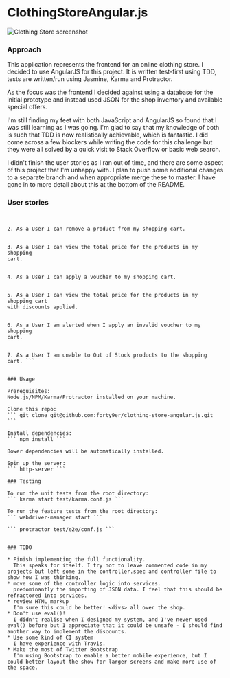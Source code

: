 # ClothingStoreAngular.js

![Clothing Store screenshot](https://www.dropbox.com/s/a49r9m8nlnjvlx1/screenshot1.png?raw=1)

### Approach
This application represents the frontend for an online clothing store. I decided to use AngularJS for this project. It is written test-first using TDD, tests are written/run using Jasmine, Karma and Protractor.

As the focus was the frontend I decided against using a database for the initial prototype and instead used JSON for the shop inventory and available special offers.

I'm still finding my feet with both JavaScript and AngularJS so found that I was still learning as I was going. I'm glad to say that my knowledge of both is such that TDD is now realistically achievable, which is fantastic. I did come across a few blockers while writing the code for this challenge but they were all solved by a quick visit to Stack Overflow or basic web search.

I didn't finish the user stories as I ran out of time, and there are some aspect of this project that I'm unhappy with. I plan to push some additional changes to a separate branch and when appropriate merge these to master. I have gone in to more detail about this at the bottom of the README.


### User stories

``` 1. As a User I can add a product to my shopping cart.


2. As a User I can remove a product from my shopping cart.


3. As a User I can view the total price for the products in my shopping
cart.


4. As a User I can apply a voucher to my shopping cart.


5. As a User I can view the total price for the products in my shopping cart
with discounts applied.


6. As a User I am alerted when I apply an invalid voucher to my shopping
cart.


7. As a User I am unable to Out of Stock products to the shopping cart. ```


### Usage

Prerequisites:
Node.js/NPM/Karma/Protractor installed on your machine.

Clone this repo:
``` git clone git@github.com:forty9er/clothing-store-angular.js.git ```

Install dependencies:
``` npm install ```

Bower dependencies will be automatically installed.

Spin up the server:
``` http-server ```

### Testing

To run the unit tests from the root directory:
``` karma start test/karma.conf.js ```

To run the feature tests from the root directory:
``` webdriver-manager start ```

``` protractor test/e2e/conf.js ```


### TODO

* Finish implementing the full functionality.
  This speaks for itself. I try not to leave commented code in my projects but left some in the controller.spec and controller file to show how I was thinking.
* move some of the controller logic into services.
  predominantly the importing of JSON data. I feel that this should be refractored into services.
* review HTML markup
  I'm sure this could be better! <divs> all over the shop.
* Don't use eval()!
  I didn't realise when I designed my system, and I've never used eval() before but I appreciate that it could be unsafe - I should find another way to implement the discounts.
* Use some kind of CI system
  I have experience with Travis.
* Make the most of Twitter Bootstrap
  I'm using Bootstrap to enable a better mobile experience, but I could better layout the show for larger screens and make more use of the space.